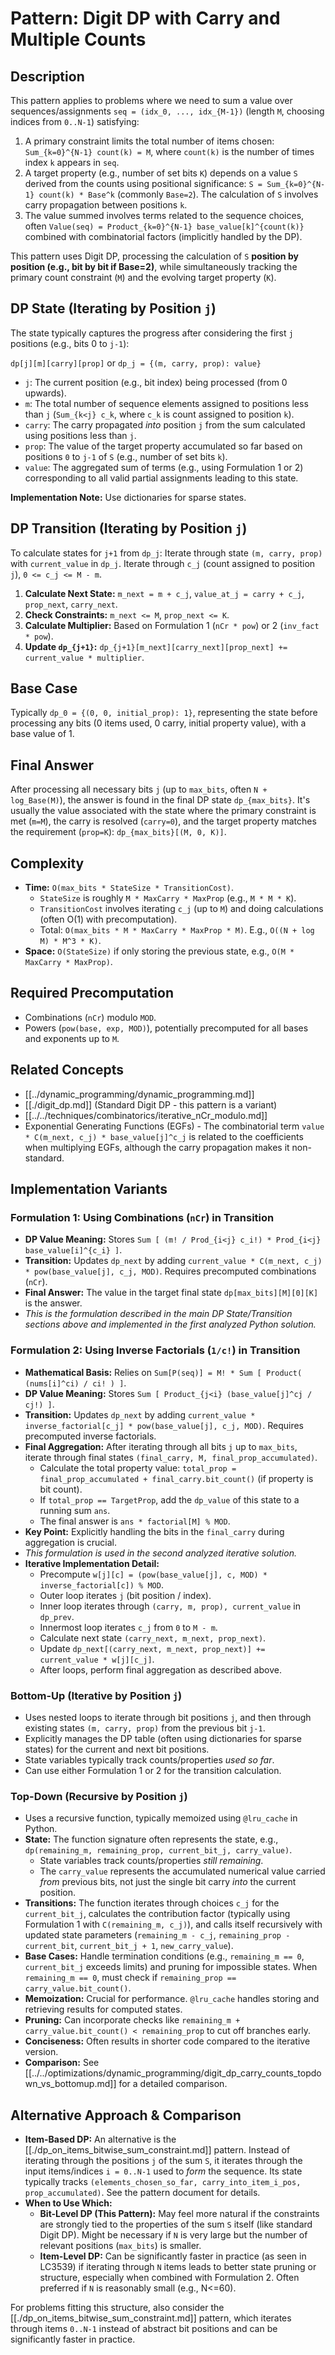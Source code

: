 # Pattern: Digit DP with Carry and Multiple Counts

## Description

This pattern applies to problems where we need to sum a value over sequences/assignments `seq = (idx_0, ..., idx_{M-1})` (length `M`, choosing indices from `0..N-1`) satisfying:

1.  A primary constraint limits the total number of items chosen: `Sum_{k=0}^{N-1} count(k) = M`, where `count(k)` is the number of times index `k` appears in `seq`.
2.  A target property (e.g., number of set bits `K`) depends on a value `S` derived from the counts using positional significance: `S = Sum_{k=0}^{N-1} count(k) * Base^k` (commonly `Base=2`). The calculation of `S` involves carry propagation between positions `k`.
3.  The value summed involves terms related to the sequence choices, often `Value(seq) = Product_{k=0}^{N-1} base_value[k]^{count(k)}` combined with combinatorial factors (implicitly handled by the DP).

This pattern uses Digit DP, processing the calculation of `S` **position by position (e.g., bit by bit if Base=2)**, while simultaneously tracking the primary count constraint (`M`) and the evolving target property (`K`).

## DP State (Iterating by Position `j`)

The state typically captures the progress after considering the first `j` positions (e.g., bits 0 to `j-1`):

`dp[j][m][carry][prop]` or `dp_j = {(m, carry, prop): value}`

*   `j`: The current position (e.g., bit index) being processed (from 0 upwards).
*   `m`: The total number of sequence elements assigned to positions less than `j` (`Sum_{k<j} c_k`, where `c_k` is count assigned to position `k`).
*   `carry`: The carry propagated *into* position `j` from the sum calculated using positions less than `j`.
*   `prop`: The value of the target property accumulated so far based on positions `0` to `j-1` of `S` (e.g., number of set bits `k`).
*   `value`: The aggregated sum of terms (e.g., using Formulation 1 or 2) corresponding to all valid partial assignments leading to this state.

**Implementation Note:** Use dictionaries for sparse states.

## DP Transition (Iterating by Position `j`)

To calculate states for `j+1` from `dp_j`:
Iterate through state `(m, carry, prop)` with `current_value` in `dp_j`.
Iterate through `c_j` (count assigned to position `j`), `0 <= c_j <= M - m`.

1.  **Calculate Next State:** `m_next = m + c_j`, `value_at_j = carry + c_j`, `prop_next`, `carry_next`.
2.  **Check Constraints:** `m_next <= M`, `prop_next <= K`.
3.  **Calculate Multiplier:** Based on Formulation 1 (`nCr * pow`) or 2 (`inv_fact * pow`).
4.  **Update `dp_{j+1}`:** `dp_{j+1}[m_next][carry_next][prop_next] += current_value * multiplier`.

## Base Case

Typically `dp_0 = {(0, 0, initial_prop): 1}`, representing the state before processing any bits (0 items used, 0 carry, initial property value), with a base value of 1.

## Final Answer

After processing all necessary bits `j` (up to `max_bits`, often `N + log_Base(M)`), the answer is found in the final DP state `dp_{max_bits}`. It's usually the value associated with the state where the primary constraint is met (`m=M`), the carry is resolved (`carry=0`), and the target property matches the requirement (`prop=K`): `dp_{max_bits}[(M, 0, K)]`.

## Complexity

*   **Time:** `O(max_bits * StateSize * TransitionCost)`.
    *   `StateSize` is roughly `M * MaxCarry * MaxProp` (e.g., `M * M * K`).
    *   `TransitionCost` involves iterating `c_j` (up to `M`) and doing calculations (often O(1) with precomputation).
    *   Total: `O(max_bits * M * MaxCarry * MaxProp * M)`. E.g., `O((N + log M) * M^3 * K)`.
*   **Space:** `O(StateSize)` if only storing the previous state, e.g., `O(M * MaxCarry * MaxProp)`.

## Required Precomputation

*   Combinations (`nCr`) modulo `MOD`.
*   Powers (`pow(base, exp, MOD)`), potentially precomputed for all bases and exponents up to `M`.

## Related Concepts

*   [[../dynamic_programming/dynamic_programming.md]]
*   [[./digit_dp.md]] (Standard Digit DP - this pattern is a variant)
*   [[../../techniques/combinatorics/iterative_nCr_modulo.md]]
*   Exponential Generating Functions (EGFs) - The combinatorial term `value * C(m_next, c_j) * base_value[j]^c_j` is related to the coefficients when multiplying EGFs, although the carry propagation makes it non-standard. 

## Implementation Variants

### Formulation 1: Using Combinations (`nCr`) in Transition

*   **DP Value Meaning:** Stores `Sum [ (m! / Prod_{i<j} c_i!) * Prod_{i<j} base_value[i]^{c_i} ]`.
*   **Transition:** Updates `dp_next` by adding `current_value * C(m_next, c_j) * pow(base_value[j], c_j, MOD)`. Requires precomputed combinations (`nCr`).
*   **Final Answer:** The value in the target final state `dp[max_bits][M][0][K]` is the answer.
*   *This is the formulation described in the main DP State/Transition sections above and implemented in the first analyzed Python solution.* 

### Formulation 2: Using Inverse Factorials (`1/c!`) in Transition

*   **Mathematical Basis:** Relies on `Sum[P(seq)] = M! * Sum [ Product( (nums[i]^ci) / ci! ) ]`.
*   **DP Value Meaning:** Stores `Sum [ Product_{j<i} (base_value[j]^cj / cj!) ]`.
*   **Transition:** Updates `dp_next` by adding `current_value * inverse_factorial[c_j] * pow(base_value[j], c_j, MOD)`. Requires precomputed inverse factorials.
*   **Final Aggregation:** After iterating through all bits `j` up to `max_bits`, iterate through final states `(final_carry, M, final_prop_accumulated)`.
    *   Calculate the total property value: `total_prop = final_prop_accumulated + final_carry.bit_count()` (if property is bit count).
    *   If `total_prop == TargetProp`, add the `dp_value` of this state to a running sum `ans`.
    *   The final answer is `ans * factorial[M] % MOD`.
*   **Key Point:** Explicitly handling the bits in the `final_carry` during aggregation is crucial.
*   *This formulation is used in the second analyzed iterative solution.*
*   **Iterative Implementation Detail:**
    *   Precompute `w[j][c] = (pow(base_value[j], c, MOD) * inverse_factorial[c]) % MOD`.
    *   Outer loop iterates `j` (bit position / index).
    *   Inner loop iterates through `(carry, m, prop), current_value` in `dp_prev`.
    *   Innermost loop iterates `c_j` from `0` to `M - m`.
    *   Calculate next state `(carry_next, m_next, prop_next)`.
    *   Update `dp_next[(carry_next, m_next, prop_next)] += current_value * w[j][c_j]`.
    *   After loops, perform final aggregation as described above.

### Bottom-Up (Iterative by Position `j`)

*   Uses nested loops to iterate through bit positions `j`, and then through existing states `(m, carry, prop)` from the previous bit `j-1`.
*   Explicitly manages the DP table (often using dictionaries for sparse states) for the current and next bit positions.
*   State variables typically track counts/properties *used so far*.
*   Can use either Formulation 1 or 2 for the transition calculation.

### Top-Down (Recursive by Position `j`)

*   Uses a recursive function, typically memoized using `@lru_cache` in Python.
*   **State:** The function signature often represents the state, e.g., `dp(remaining_m, remaining_prop, current_bit_j, carry_value)`.
    *   State variables track counts/properties *still remaining*.
    *   The `carry_value` represents the accumulated numerical value carried *from* previous bits, not just the single bit carry *into* the current position.
*   **Transitions:** The function iterates through choices `c_j` for the `current_bit_j`, calculates the contribution factor (typically using Formulation 1 with `C(remaining_m, c_j)`), and calls itself recursively with updated state parameters (`remaining_m - c_j`, `remaining_prop - current_bit`, `current_bit_j + 1`, `new_carry_value`).
*   **Base Cases:** Handle termination conditions (e.g., `remaining_m == 0`, `current_bit_j` exceeds limits) and pruning for impossible states. When `remaining_m == 0`, must check if `remaining_prop == carry_value.bit_count()`.
*   **Memoization:** Crucial for performance. `@lru_cache` handles storing and retrieving results for computed states.
*   **Pruning:** Can incorporate checks like `remaining_m + carry_value.bit_count() < remaining_prop` to cut off branches early.
*   **Conciseness:** Often results in shorter code compared to the iterative version.
*   **Comparison:** See [[../../optimizations/dynamic_programming/digit_dp_carry_counts_topdown_vs_bottomup.md]] for a detailed comparison.

## Alternative Approach & Comparison

*   **Item-Based DP:** An alternative is the [[./dp_on_items_bitwise_sum_constraint.md]] pattern. Instead of iterating through the positions `j` of the sum `S`, it iterates through the input items/indices `i = 0..N-1` used to *form* the sequence. Its state typically tracks `(elements_chosen_so_far, carry_into_item_i_pos, prop_accumulated)`. See the pattern document for details.
*   **When to Use Which:**
    *   **Bit-Level DP (This Pattern):** May feel more natural if the constraints are strongly tied to the properties of the sum `S` itself (like standard Digit DP). Might be necessary if `N` is very large but the number of relevant positions (`max_bits`) is smaller.
    *   **Item-Level DP:** Can be significantly faster in practice (as seen in LC3539) if iterating through `N` items leads to better state pruning or structure, especially when combined with Formulation 2. Often preferred if `N` is reasonably small (e.g., N<=60).

For problems fitting this structure, also consider the [[./dp_on_items_bitwise_sum_constraint.md]] pattern, which iterates through items `0..N-1` instead of abstract bit positions and can be significantly faster in practice. 